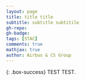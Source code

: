 ```yaml
---
layout: page
title: title title
subtitle: subtitle subtitile
gh-repo: 
gh-badge: 
tags: [STAC]
comments: true
mathjax: true
author: Airbus & CS Group
---
```


{: .box-success}
TEST TEST.


